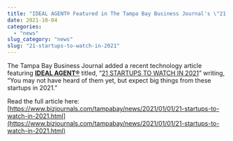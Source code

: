 ```yaml
---
title: "IDEAL AGENT® Featured in The Tampa Bay Business Journal's \"21 STARTUPS TO WATCH IN 2021\""
date: 2021-10-04
categories: 
  - "news"
slug_category: "news"
slug: "21-startups-to-watch-in-2021"
---
```


The Tampa Bay Business Journal added a recent technology article featuring **[IDEAL AGENT®](https://idealagent.com/)** titled, “[21 STARTUPS TO WATCH IN 2021](https://www.bizjournals.com/tampabay/news/2021/01/01/21-startups-to-watch-in-2021.html)” writing, “You may not have heard of them yet, but expect big things from these startups in 2021.”  
  
Read the full article here: [https://www.bizjournals.com/tampabay/news/2021/01/01/21-startups-to-watch-in-2021.html](https://www.bizjournals.com/tampabay/news/2021/01/01/21-startups-to-watch-in-2021.html)
